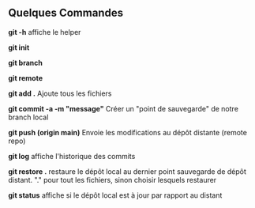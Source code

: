 ## Quelques Commandes

**git -h**
affiche le helper

**git init** 

**git branch**

**git remote**

**git add .**
Ajoute tous les fichiers 

**git commit -a -m "message"**
Créer un "point de sauvegarde" de notre branch local

**git push (origin main)**
Envoie les modifications au dépôt distante (remote repo)

**git log**
affiche l'historique des commits

**git restore .**
restaure le dépôt local au dernier point sauvegarde de dépôt distant.
"." pour tout les fichiers, sinon choisir lesquels restaurer

**git status**
affiche si le dépôt local est à jour par rapport au distant

